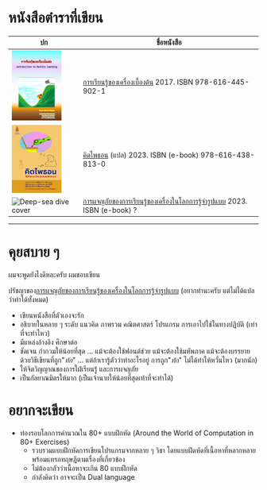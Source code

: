 # หนังสือตำราที่เขียน

| ปก | ชื่อหนังสือ |
|---|---|
| <img src="https://github.com/tatpongkatanyukul/Books/raw/main/MLBook/cover2.png" alt="Mountain-car cover" style="width:100px;"/> | [การเรียนรู้ของเครื่องเบื้องต้น](https://github.com/tatpongkatanyukul/Books/tree/main/MLBook) 2017. ISBN 978-616-445-902-1 |
| <img src="https://github.com/tatpongkatanyukul/Books/raw/main/ThinkPython/CoverThumb.png" alt="Python-dream cover" style="width:100px;"/> | [คิดไพธอน](https://github.com/tatpongkatanyukul/Books/tree/main/MLBook) (แปล) 2023. ISBN (e-book) 978-616-438-813-0 |
| <img src="https://github.com/tatpongkatanyukul/Books/raw/main/AdventuresML/coverThumbnail.png" alt="Deep-sea dive cover" style="width:100px;"/> | [การผจญภัยของการเรียนรู้ของเครื่องในโลกการรู้จำรูปแบบ](https://github.com/tatpongkatanyukul/Books/tree/main/AdventuresML) 2023. ISBN (e-book) ? |

---

# คุยสบาย ๆ

ผมจะพูดยังไงดีหละครับ ผมชอบเขียน

ปรัชญาของ[การผจญภัยของการเรียนรู้ของเครื่องในโลกการรู้จำรูปแบบ](https://github.com/tatpongkatanyukul/Books/tree/main/AdventuresML) (อยากทำนะครับ แต่ไม่ได้แปลว่าทำได้ทั้งหมด)
* เขียนหนังสือที่ตัวเองจะรัก
* อธิบายในหลาย ๆ ระดับ แนวคิด ภาพรวม คณิตศาสตร์ โปรแกรม การเอาไปใช้ในทางปฏิบัติ (เท่าที่จะทำไหว)
* มีแหล่งอ้างอิง ศึกษาต่อ
* ชัดเจน กำกวมให้น้อยที่สุด … แม้จะต้องใช้ฟอนต์ช่วย แม้จะต้องใช้มหัพภาค แม้จะต้องบรรยายด้วยวิธีเขียนที่ถูก"_ทัก_" … แต่ถ้าเรารู้ตัวว่าทำอะไรอยู่ การถูก"_ทัก_" ไม่ได้ทำให้หวั่นไหว (มากนัก)
* ให้จิตวิญญาณของการใฝ่เรียนรู้ และการผจญภัย
* เป็นกัลยาณมิตรให้มาก (เป็นเจ้านายให้น้อยที่สุดเท่าที่จะทำได้)

# อยากจะเขียน
* ท่องรอบโลกการคำนวณใน 80+ แบบฝึกหัด (Around the World of Computation in 80+ Exercises)
  * รวบรวมแบบฝึกหัดการเขียนโปรแกรมจากหลาย ๆ วิชา โดยแบบฝึดหัดที่เนื้อหาที่หลากหลาย พร้อมแทรกทฤษฎีตามเรื่องที่เกี่ยวข้อง
  * ไม่ต้องกลัวว่าเนื้อหาจะเกิน 80 แบบฝึกหัด
  * กำลังคิดว่า อาจจะเป็น Dual language
